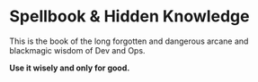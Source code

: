 # Spellbook & Hidden Knowledge

This is the book of the long forgotten and dangerous arcane and blackmagic wisdom of Dev and Ops.

**Use it wisely and only for good.**

